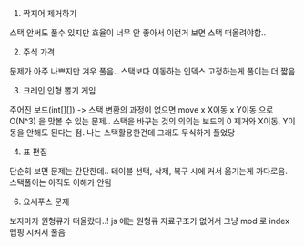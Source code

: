 1. 짝지어 제거하기

스택 안써도 풀수 있지만 효율이 너무 안 좋아서 이런거 보면 스택 떠올려야함..

2. 주식 가격

문제가 아주 나쁘지만 겨우 풀음.. 스택보다 이동하는 인덱스 고정하는게 풀이는 더 짧음

3. 크레인 인형 뽑기 게임

주어진 보드(int[][]) -> 스택 변환의 과정이 없으면 move x X이동 x Y이동 으로 O(N^3) 을
맛볼 수 있는 문제.. 스택을 바꾸는 것의 의의는 보드의 0 제거와 X이동, Y이동을 안해도 된다는 점.
나는 스택활용한건데 그래도 무식하게 풀었당

4. 표 편집

단순히 보면 문제는 간단한데.. 테이블 선택, 삭제, 복구 시에 커서 옮기는게 까다로움.
스택풀이는 아직도 이해가 안됨

6. 요세푸스 문제

보자마자 원형큐가 떠올랐다..! js 에는 원형큐 자료구조가 없어서 그냥 mod 로 index 맵핑 시켜서 풀음
